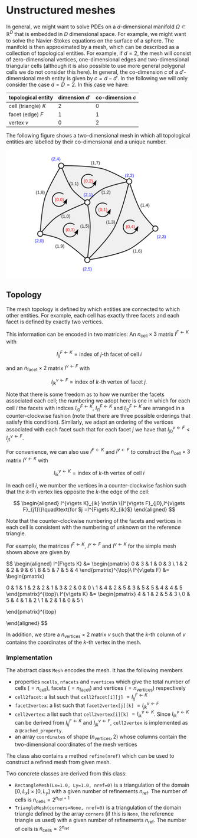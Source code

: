 # Unstructured meshes
In general, we might want to solve PDEs on a $d$-dimensional manifold $\Omega\subset \mathbb{R}^D$ that is embedded in $D$ dimensional space. For example, we might want to solve the Navier-Stokes equations on the surface of a sphere. The manifold is then approximated by a mesh, which can be described as a collection of topological entities. For example, if $d=2$, the mesh will consist of zero-dimensional vertices, one-dimensional edges and two-dimensional triangular cells (although it is also possible to use more general polygonal cells we do not consider this here). In general, the co-dimension $c$ of a $d'$-dimensional mesh entity is given by $c=d-d'$. In the following we will only consider the case $d=D=2$. In this case we have:

| topological entity  | dimension $d'$ | co-dimension $c$ |
| ------------------- | -------------- | ---------------- |
| cell (triangle) $K$ | $2$            | $0$              |
| facet (edge) $F$    | $1$            | $1$              |
| vertex $v$          | $0$            | $2$              |

The following figure shows a two-dimensional mesh in which all topological entities are labelled by their co-dimensional and a unique number.

![simple triangular mesh](figures/simple_mesh.svg)

## Topology
The mesh topology is defined by which entities are connected to which other entities. For example, each cell has exactly three facets and each facet is defined by exactly two vertices.

This information can be encoded in two matricies: An $n_{\text{cell}}\times 3$ matrix $I^{F\gets K}$ with

$$
I^{F\gets K}_{ij} = \text{index of $j$-th facet of cell $i$}
$$

and an $n_{\text{facet}}\times 2$ matrix $I^{v\gets F}$ with

$$
I^{v\gets F}_{jk} = \text{index of $k$-th vertex of facet $j$}.
$$

Note that there is some freedom as to how we number the facets associated each cell; the numbering we adopt here is one in which for each cell $i$ the facets with indices $I^{F\gets K}_{i0}$, $I^{F\gets K}_{i1}$ and $I^{F\gets K}_{i2}$ are arranged in a counter-clockwise fashion (note that there are three possible orderings that satisfy this condition). Similarly, we adapt an ordering of the vertices associated with each facet such that for each facet $j$ we have that $I^{v\gets F}_{j0} < I^{v\gets F}_{j1}$.

For convenience, we can also use $I^{F\gets K}$ and $I^{v\gets F}$ to construct the $n_{\text{cell}}\times 3$ matrix $I^{v\gets K}$ with

$$
I^{v\gets K}_{ik} = \text{index of $k$-th vertex of cell $i$}
$$

In each cell $i$, we number the vertices in a counter-clockwise fashion such that the $k$-th vertex lies opposite the $k$-the edge of the cell:

$$
\begin{aligned}
I^{v\gets K}_{ik} \not\in \{I^{v\gets F}_{j0},I^{v\gets F}_{j1}\}\quad\text{for $j =I^{F\gets K}_{ik}$}
\end{aligned}
$$

Note that the counter-clockwise numbering of the facets and vertices in each cell is consistent with the numbering of unknown on the reference triangle.

For example, the matrices $I^{F\gets K}$, $I^{v\gets F}$ and $I^{v\gets K}$ for the simple mesh shown above are given by

$$
\begin{aligned}
I^{F\gets K} &= \begin{pmatrix}
0 & 3 & 1 & 0 & 3 \\
1 & 2 & 2 & 9 & 6 \\
8 & 5 & 7 & 5 & 4
\end{pmatrix}^{\top}\\
I^{v\gets F} &= \begin{pmatrix}

0 & 1 & 1 & 2 & 2 & 1 & 3 & 2 & 0 & 0 \\
1 & 4 & 2 & 5 & 3 & 5 & 5 & 4 & 4 & 5
\end{pmatrix}^{\top}\\
I^{v\gets K} &= \begin{pmatrix}
4 & 1 & 2 & 5 & 3 \\
0 & 5 & 4 & 1 & 2 \\
1 & 2 & 1 & 0 & 5
 \\

\end{pmatrix}^{\top}

\end{aligned}
$$

In addition, we store a $n_{\text{vertices}}\times 2$ matrix $v$ such that the $k$-th column of $v$ contains the coordinates of the $k$-th vertex in the mesh.

### Implementation
The abstract class `Mesh` encodes the mesh. It has the following members

* properties `ncells`, `nfacets` and `nvertices` which give the total number of cells ($=n_{\text{cell}}$), facets ($=n_{\text{facet}}$) and vertices ($=n_{\text{vertices}}$) respectively
* `cell2facet`: a list such that `cell2facet[i][j]` $= I^{F\gets K}_{ij}$
* `facet2vertex`: a list such that `facet2vertex[j][k]` $= I^{v\gets F}_{jk}$
* `cell2vertex`: a list such that `cell2vertex[i][k]` $= I^{v\gets K}_{ik}$. Since $I^{v\gets K}_{ik}$ can be derived from $I^{F\gets K}_{ij}$ and $I^{v\gets F}_{jk}$, `cell2vertex` is implemented as a `@cached_property`.
* an array `coordinates` of shape $(n_{\text{vertices}},2)$ whose columns contain the two-dimensional coordinates of the mesh vertices

The class also contains a method `refine(nref)` which can be used to construct a refined mesh from given mesh.

Two concrete classes are derived from this class:

* `RectangleMesh(Lx=1.0, Ly=1.0, nref=0)` is a triangulation of the domain $[0,L_x]\times[0,L_y]$ with a given number of refinements $n_{\text{ref}}$. The number of cells is $n_{\text{cells}} = 2^{n_{\text{ref}}+1}$
* `TriangleMesh(corners=None, nref=0)` is a triangulation of the domain triangle defined by the array `corners` (if this is `None`, the reference triangle us used) with a given number of refinements $n_{\text{ref}}$. The number of cells is $n_{\text{cells}} = 2^{n_{\text{ref}}}$

